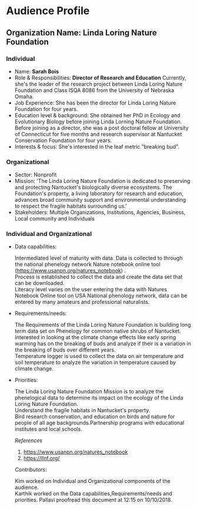 # Audience Profile 

## Organization Name: Linda Loring Nature Foundation 

### Individual
 * Name: **Sarah Bois** 
 * Role & Responsibilities: **Director of Research and Education** 
 Currently, she's the leader of the research project between Linda Loring Nature Foundation and Class ISQA 8086 from the University of Nebraska Omaha.<br/>
 * Job Experience: She has been the director for Linda Loring Nature Foundation for four years.<br/>
 * Education level & background: She obtained her PhD in Ecology and Evolutionary Biology before joining Linda Lorning Nature Foundation. Before joining as a director, she was a post doctoral fellow at University of Connecticut for five months and research supervisor at Nantucket Conservation Foundation for four years.<br/> 
 * Interests & focus: She's interested in the leaf metric "breaking bud".<br/>
    
 ### Organizational 
 * Sector: Nonprofit
 * Mission: 'The Linda Loring Nature Foundation is dedicated to preserving and protecting Nantucket's biologically diverse ecosystems. The Foundation's property, a living laboratory for research and education, advances broad community support and environmental understanding to respect the fragile habitats surrounding us.'
 * Stakeholders: Multiple Organizations, Institutions, Agencies, Business, Local community and Individuals
 
 ### Individual and Organizational 
 * Data capabilities: 
 
   Intermediated level of maturity with data. Data is collected to through the national phenelogy network Nature notebook online tool   (https://www.usanpn.org/natures_notebook) .<br/>
   Process is established to collect the data and create the data set that can be downloaded.<br/>
   Literacy level varies on the user entering the data with Natures Notebook Online tool on USA National phenology network, data can be entered by many amateurs and professional naturalists.<br/>
   
 * Requirements/needs: 
 
   The Requirements of the Linda Loring Nature Foundation is building long term data set on Phenelogy for common native shrubs of  Nantucket.<br/>
   Interested in looking at the climate change effects like early spring warming has on the breaking of buds and analyze if their is a variation in the breaking of buds over different years.<br/>
   Temperature logger is used to collect the data on air temperature and soil temperature to analyze the variation in temperature caused by climate change.
 
 * Priorities: 
 
    The Linda Loring Nature Foundation Mission is to analyze the phenelogical data to determine its impact on the ecology of the Linda Loring Nature Foundation.<br/>
    Understand the fragile habitats in Nantucket's property.<br/>
    Bird research conservation, and education on birds and nature for people of all age backgrounds.Partnership programs with   educational institutes and local schools. 
  
  
 
 
 
 
   _References_
    1. https://www.usanpn.org/natures_notebook
    2. https://llnf.org/
 
   _Contributors_:
   
   Kim worked on Individual and Organizational components of the audience.<br/>
   Karthik worked on the Data capabilities,Requirements/needs and priorities.
   Pallavi proofread this document at 12:15 on 10/10/2018.
   
 
 
 
 

